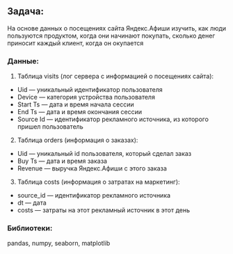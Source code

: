 ## Задача:

На основе данных о посещениях сайта Яндекс.Афиши изучить, как люди пользуются продуктом, когда они начинают покупать, сколько денег приносит каждый клиент, когда он окупается

### Данные:

1. Таблица visits (лог сервера с информацией о посещениях сайта):
- Uid — уникальный идентификатор пользователя
- Device — категория устройства пользователя
- Start Ts — дата и время начала сессии
- End Ts — дата и время окончания сессии
- Source Id — идентификатор рекламного источника, из которого пришел пользователь
2. Таблица orders (информация о заказах):
- Uid — уникальный id пользователя, который сделал заказ
- Buy Ts — дата и время заказа
- Revenue — выручка Яндекс.Афиши с этого заказа
3. Таблица costs (информация о затратах на маркетинг):
- source_id — идентификатор рекламного источника
- dt — дата
- costs — затраты на этот рекламный источник в этот день

### Библиотеки:

pandas, numpy, seaborn, matplotlib
